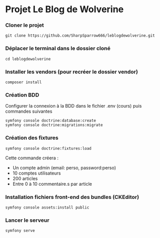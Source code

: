 # Projet Le Blog de Wolverine

### Cloner le projet

```
git clone https://github.com/SharpSparrow666/leblogdewolverine.git
```

### Déplacer le terminal dans le dossier cloné
```
cd leblogdewolverine
```

### Installer les vendors (pour recréer le dossier vendor)
```
composer install
```

### Création BDD
Configurer la connexion à la BDD dans le fichier .env (cours) puis commandes suivantes
```
symfony console doctrine:database:create
symfony console doctrine:migrations:migrate

```

### Création des fixtures
```
symfony console doctrine:fixtures:load
```
Cette commande créera :
* Un compte admin (email: perso, password:perso)
* 10 comptes utilisateurs
* 200 articles
* Entre 0 à 10 commentaire.s par article

### Installation fichiers front-end des bundles (CKEditor)
```
symfony console assets:install public

```
### Lancer le serveur
```
symfony serve
```